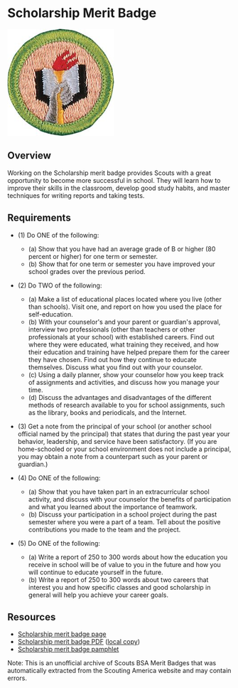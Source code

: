 

# Scholarship Merit Badge

![Scholarship Merit Badge](images/scholarship-merit-badge.jpg)

## Overview



Working on the Scholarship merit badge provides Scouts with a great opportunity to become more successful in school. They will learn how to improve their skills in the classroom, develop good study habits, and master techniques for writing reports and taking tests.

## Requirements

* (1) Do ONE of the following:
    * (a) Show that you have had an average grade of B or higher (80 percent or higher) for one term or semester.
    * (b) Show that for one term or semester you have improved your school grades over the previous period.


* (2) Do TWO of the following:
    * (a) Make a list of educational places located where you live (other than schools). Visit one, and report on how you used the place for self-education.
    * (b) With your counselor's and your parent or guardian's approval, interview two professionals (other than teachers or other professionals at your school) with established careers. Find out where they were educated, what training they received, and how their education and training have helped prepare them for the career they have chosen. Find out how they continue to educate themselves. Discuss what you find out with your counselor.
    * (c) Using a daily planner, show your counselor how you keep track of assignments and activities, and discuss how you manage your time.
    * (d) Discuss the advantages and disadvantages of the different methods of research available to you for school assignments, such as the library, books and periodicals, and the Internet.


* (3) Get a note from the principal of your school (or another school official named by the principal) that states that during the past year your behavior, leadership, and service have been satisfactory. (If you are home-schooled or your school environment does not include a principal, you may obtain a note from a counterpart such as your parent or guardian.)
* (4) Do ONE of the following:
    * (a) Show that you have taken part in an extracurricular school activity, and discuss with your counselor the benefits of participation and what you learned about the importance of teamwork.
    * (b) Discuss your participation in a school project during the past semester where you were a part of a team. Tell about the positive contributions you made to the team and the project.


* (5) Do ONE of the following:
    * (a) Write a report of 250 to 300 words about how the education you receive in school will be of value to you in the future and how you will continue to educate yourself in the future.
    * (b) Write a report of 250 to 300 words about two careers that interest you and how specific classes and good scholarship in general will help you achieve your career goals.




## Resources

- [Scholarship merit badge page](https://www.scouting.org/merit-badges/scholarship/)
- [Scholarship merit badge PDF](https://filestore.scouting.org/filestore/Merit_Badge_ReqandRes/Pamphlets/Scholarship_2024.pdf) ([local copy](files/scholarship-merit-badge.pdf))
- [Scholarship merit badge pamphlet](https://www.scoutshop.org/scholarship-merit-badge-pamphlet-650740.html)

Note: This is an unofficial archive of Scouts BSA Merit Badges that was automatically extracted from the Scouting America website and may contain errors.